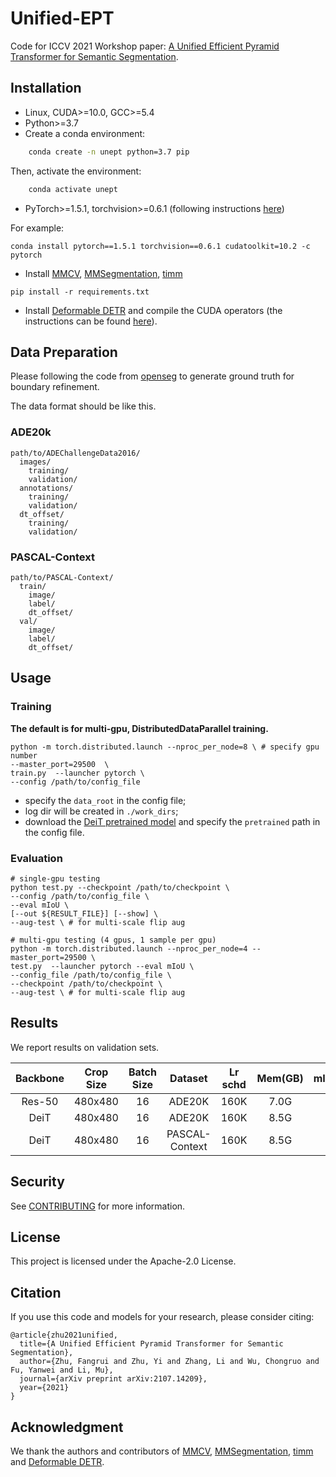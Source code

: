 # Unified-EPT

Code for ICCV 2021 Workshop paper: [A Unified Efficient Pyramid Transformer for Semantic Segmentation](https://openaccess.thecvf.com/content/ICCV2021W/VSPW/papers/Zhu_A_Unified_Efficient_Pyramid_Transformer_for_Semantic_Segmentation_ICCVW_2021_paper.pdf).

## Installation

* Linux, CUDA>=10.0, GCC>=5.4
* Python>=3.7
* Create a conda environment:

```bash
    conda create -n unept python=3.7 pip
```

Then, activate the environment:
```bash
    conda activate unept
```
* PyTorch>=1.5.1, torchvision>=0.6.1 (following instructions [here](https://pytorch.org/))

For example:
```
conda install pytorch==1.5.1 torchvision==0.6.1 cudatoolkit=10.2 -c pytorch
```

* Install [MMCV](https://mmcv.readthedocs.io/en/latest/), [MMSegmentation](https://github.com/open-mmlab/mmsegmentation/blob/master/docs/install.md), [timm](https://pypi.org/project/timm/)

```
pip install -r requirements.txt
```

* Install [Deformable DETR](https://github.com/fundamentalvision/Deformable-DETR) and compile the CUDA operators
(the instructions can be found [here](https://github.com/fundamentalvision/Deformable-DETR#installation)).



## Data Preparation
Please following the code from [openseg](https://github.com/openseg-group/openseg.pytorch) to generate ground truth for boundary refinement. 

The data format should be like this.

### ADE20k

```
path/to/ADEChallengeData2016/
  images/
    training/
    validation/
  annotations/ 
    training/
    validation/
  dt_offset/
    training/
    validation/
```
### PASCAL-Context
```
path/to/PASCAL-Context/
  train/
    image/
    label/
    dt_offset/
  val/
    image/
    label/
    dt_offset/
```

## Usage 
### Training 
**The default is for multi-gpu, DistributedDataParallel training.**

```
python -m torch.distributed.launch --nproc_per_node=8 \ # specify gpu number
--master_port=29500  \
train.py  --launcher pytorch \
--config /path/to/config_file 
```

- specify the ```data_root``` in the config file;
- log dir will be created in ```./work_dirs```;
- download the [DeiT pretrained model](https://dl.fbaipublicfiles.com/deit/deit_base_distilled_patch16_384-d0272ac0.pth) and specify the ```pretrained``` path in the config file.


### Evaluation

```
# single-gpu testing
python test.py --checkpoint /path/to/checkpoint \
--config /path/to/config_file \
--eval mIoU \
[--out ${RESULT_FILE}] [--show] \
--aug-test \ # for multi-scale flip aug

# multi-gpu testing (4 gpus, 1 sample per gpu)
python -m torch.distributed.launch --nproc_per_node=4 --master_port=29500 \
test.py  --launcher pytorch --eval mIoU \
--config_file /path/to/config_file \
--checkpoint /path/to/checkpoint \
--aug-test \ # for multi-scale flip aug
```

## Results
We report results on validation sets.

| Backbone | Crop Size | Batch Size | Dataset | Lr schd | Mem(GB) | mIoU(ms+flip) | config |
| :------: | :-----: | :-----: | :-----: | :-----: | :-----: | :-----: | :-----: | 
| Res-50 | 480x480 | 16 | ADE20K | 160K | 7.0G | 46.1 | [config](https://github.com/amazon-research/unified-ept/configs/res50_unept_ade20k.py) |
| DeiT | 480x480 | 16 | ADE20K | 160K | 8.5G | 50.5 | [config](https://github.com/amazon-research/unified-ept/configs/deit_unept_ade20k.py) |
| DeiT | 480x480 | 16 | PASCAL-Context | 160K | 8.5G | 55.2 | [config](https://github.com/amazon-research/unified-ept/configs/deit_unept_pcontext.py) |

## Security
See [CONTRIBUTING](CONTRIBUTING.md#security-issue-notifications) for more information.


## License

This project is licensed under the Apache-2.0 License.

## Citation

If you use this code and models for your research, please consider citing:

```
@article{zhu2021unified,
  title={A Unified Efficient Pyramid Transformer for Semantic Segmentation},
  author={Zhu, Fangrui and Zhu, Yi and Zhang, Li and Wu, Chongruo and Fu, Yanwei and Li, Mu},
  journal={arXiv preprint arXiv:2107.14209},
  year={2021}
}
```

## Acknowledgment

We thank the authors and contributors of [MMCV](https://mmcv.readthedocs.io/en/latest/), [MMSegmentation](https://github.com/open-mmlab/mmsegmentation/blob/master/docs/install.md), [timm](https://pypi.org/project/timm/) and [Deformable DETR](https://github.com/fundamentalvision/Deformable-DETR).
